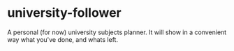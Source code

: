 # university-follower
A personal (for now) university subjects planner. It will show in a convenient way what you've done, and whats left.
